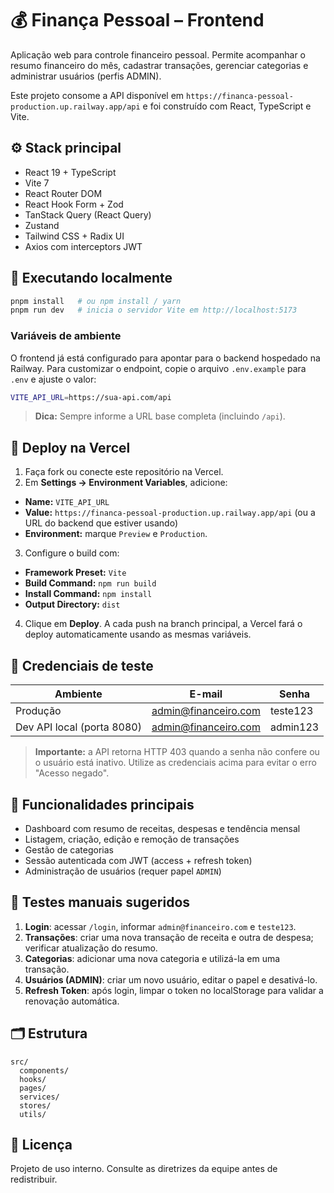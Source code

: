 # 💰 Finança Pessoal – Frontend

Aplicação web para controle financeiro pessoal. Permite acompanhar o resumo financeiro do mês, cadastrar transações, gerenciar categorias e administrar usuários (perfis ADMIN).

Este projeto consome a API disponível em `https://financa-pessoal-production.up.railway.app/api` e foi construído com React, TypeScript e Vite.

## ⚙️ Stack principal

- React 19 + TypeScript
- Vite 7
- React Router DOM
- React Hook Form + Zod
- TanStack Query (React Query)
- Zustand
- Tailwind CSS + Radix UI
- Axios com interceptors JWT

## 🚀 Executando localmente

```bash
pnpm install   # ou npm install / yarn
pnpm run dev   # inicia o servidor Vite em http://localhost:5173
```

### Variáveis de ambiente

O frontend já está configurado para apontar para o backend hospedado na Railway. Para customizar o endpoint, copie o arquivo `.env.example` para `.env` e ajuste o valor:

```bash
VITE_API_URL=https://sua-api.com/api
```

> **Dica:** Sempre informe a URL base completa (incluindo `/api`).

## 🚢 Deploy na Vercel

1. Faça fork ou conecte este repositório na Vercel.
2. Em **Settings → Environment Variables**, adicione:

- **Name:** `VITE_API_URL`
- **Value:** `https://financa-pessoal-production.up.railway.app/api` (ou a URL do backend que estiver usando)
- **Environment:** marque `Preview` e `Production`.

3. Configure o build com:

- **Framework Preset:** `Vite`
- **Build Command:** `npm run build`
- **Install Command:** `npm install`
- **Output Directory:** `dist`

4. Clique em **Deploy**. A cada push na branch principal, a Vercel fará o deploy automaticamente usando as mesmas variáveis.

## 🔐 Credenciais de teste

| Ambiente                   | E-mail               | Senha    |
| -------------------------- | -------------------- | -------- |
| Produção                   | admin@financeiro.com | teste123 |
| Dev API local (porta 8080) | admin@financeiro.com | admin123 |

> **Importante:** a API retorna HTTP 403 quando a senha não confere ou o usuário está inativo. Utilize as credenciais acima para evitar o erro "Acesso negado".

## 🧭 Funcionalidades principais

- Dashboard com resumo de receitas, despesas e tendência mensal
- Listagem, criação, edição e remoção de transações
- Gestão de categorias
- Sessão autenticada com JWT (access + refresh token)
- Administração de usuários (requer papel `ADMIN`)

## 🧪 Testes manuais sugeridos

1. **Login**: acessar `/login`, informar `admin@financeiro.com` e `teste123`.
2. **Transações**: criar uma nova transação de receita e outra de despesa; verificar atualização do resumo.
3. **Categorias**: adicionar uma nova categoria e utilizá-la em uma transação.
4. **Usuários (ADMIN)**: criar um novo usuário, editar o papel e desativá-lo.
5. **Refresh Token**: após login, limpar o token no localStorage para validar a renovação automática.

## 🗂️ Estrutura

```
src/
  components/
  hooks/
  pages/
  services/
  stores/
  utils/
```

## 📄 Licença

Projeto de uso interno. Consulte as diretrizes da equipe antes de redistribuir.
